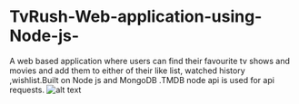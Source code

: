 # TvRush-Web-application-using-Node-js-
A web based application where users can find their favourite tv shows and movies and add them to either of their like list,
watched history ,wishlist.Built on Node js and MongoDB .TMDB node api is used for api requests.
![alt text](screenshots/screen2.jpg "Description goes here")
